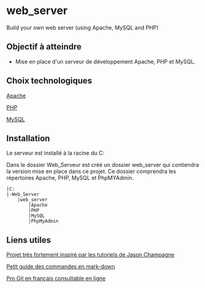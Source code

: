 # web_server
Build your own web server (using Apache, MySQL and PHP)

## Objectif à atteindre
* Mise en place d'un serveur de développement Apache, PHP et MySQL.

## Choix technologiques
[Apache](https://httpd.apache.org/)

[PHP](https://www.php.net/)

[MySQL](https://www.mysql.com/)


## Installation
Le serveur est installé à la racine du C:

Dans le dossier Web_Serveur est créé un dossier web_server qui contiendra la version mise en place dans ce projet.
Ce dossier comprendra les répertoires Apache, PHP, MySQL et PhpMYAdmin.

	|C:
	|-Web_Server
		|web_server	
			|Apache		
			|PHP		
			|MySQL		
			|PhpMyAdmin


## Liens utiles
[Projet très fortement inspiré par les tutoriels de Jason Champagne](https://jasonchampagne.fr/)

[Petit guide des commandes en mark-down](https://support.zendesk.com/hc/fr/articles/203691016-Formatage-de-texte-avec-Markdown)

[Pro Git en français consultable en ligne](https://git-scm.com/book/fr/v2)

